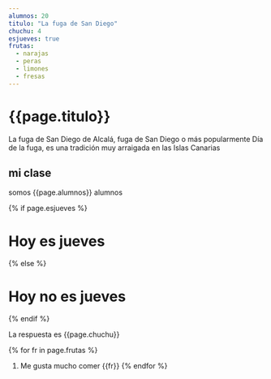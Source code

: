 ```yaml
---
alumnos: 20
titulo: "La fuga de San Diego"
chuchu: 4
esjueves: true
frutas: 
  - narajas
  - peras
  - limones
  - fresas
---
```


#  {{page.titulo}}
La fuga de San Diego de Alcalá, fuga de San Diego o más popularmente Día de la fuga, es una tradición muy arraigada en las Islas Canarias

<h2> mi clase </h2>
somos {{page.alumnos}} alumnos

{% if page.esjueves %}
#  Hoy es jueves
{% else %}
#  Hoy no es jueves
{% endif %}

La respuesta es {{page.chuchu}}

{% for fr in page.frutas %}
  1. Me gusta mucho comer {{fr}}
{% endfor %}